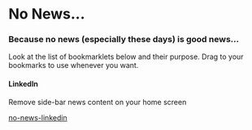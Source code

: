 # No News...
### Because no news (especially these days) is good news...

<p>Look at the list of bookmarklets below and their purpose. Drag to your bookmarks to use whenever you want.</p>

#### LinkedIn

<p>Remove side-bar news content on your home screen</p>
<a href="javascript:(function(){document.querySelectorAll('.feed-shared-news-module').forEach(newsItem => newsItem.style.display = 'none');})();">no-news-linkedin</a>
